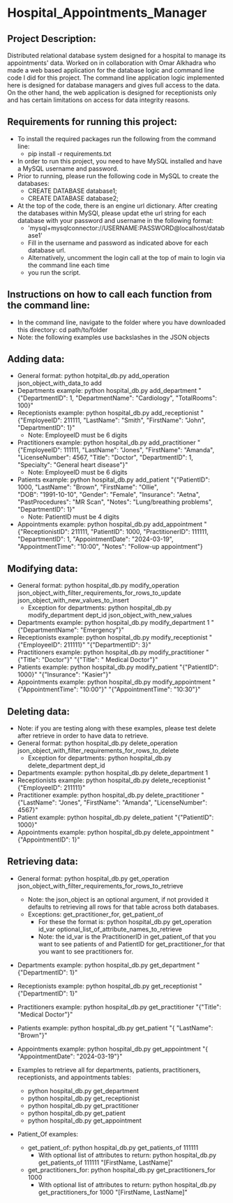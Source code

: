 # Hospital_Appointments_Manager

## Project Description:
Distributed relational database system designed for a hospital to manage its appointments' data. Worked on
in collaboration with Omar Alkhadra who made a web based application for the database logic and command line
code I did for this project. The command line application logic implemented here is designed for database
managers and gives full access to the data. On the other hand, the web application is designed for
receptionists only and has certain limitations on access for data integrity reasons.

## Requirements for running this project:
- To install the required packages run the following from the command line:
  - pip install -r requirements.txt
- In order to run this project, you need to have MySQL installed and have a MySQL username and password.
- Prior to running, please run the following code in MySQL to create the databases: 
  - CREATE DATABASE database1;
  - CREATE DATABASE database2;
- At the top of the code, there is an engine url dictionary. After creating the databases within MySQl,
  please updat ethe url string for each database with your password and username in the following format:
  - 'mysql+mysqlconnector://USERNAME:PASSWORD@localhost/database1'
  - Fill in the username and password as indicated above for each database url.
  - Alternatively, uncomment the login call at the top of main to login via the command line each time
  - you run the script.

## Instructions on how to call each function from the command line:
- In the command line, navigate to the folder where you have downloaded this directory: cd path/to/folder
- Note: the following examples use backslashes in the JSON objects 

## Adding data:
- General format: python hotpital_db.py add_operation json_object_with_data_to add
- Departments example: python hospital_db.py add_department 
  "{\"DepartmentID\": 1, \"DepartmentName\": \"Cardiology\", \"TotalRooms\": 100}"
- Receptionists example: python hospital_db.py add_receptionist 
  "{\"EmployeeID\": 211111, \"LastName\": \"Smith\", \"FirstName\": \"John\", \"DepartmentID\": 1}"
  - Note: EmployeeID must be 6 digits
- Practitioners example: python hospital_db.py add_practitioner 
  "{\"EmployeeID\": 111111, \"LastName\": \"Jones\", \"FirstName\": \"Amanda\",
  \"LicenseNumber\": 4567,  \"Title\": \"Doctor\", \"DepartmentID\": 1, \"Specialty\": \"General heart disease\"}"
  - Note: EmployeeID must be 6 digits
- Patients example: python hospital_db.py add_patient 
  "{\"PatientID\": 1000, \"LastName\": \"Brown\", \"FirstName\": \"Ollie\",  
  \"DOB\": \"1991-10-10\",  \"Gender\": \"Female\",  \"Insurance\": \"Aetna\", \"PastProcedures\":
  \"MR Scan\", \"Notes\":  \"Lung/breathing problems\",  \"DepartmentID\": 1}"
  - Note: PatientID must be 4 digits
- Appointments example: python hospital_db.py add_appointment "{\"ReceptionistID\": 211111,
 \"PatientID\": 1000, \"PractitionerID\": 111111, \"DepartmentID\": 1, \"AppointmentDate\": 
 \"2024-03-19\", \"AppointmentTime\": \"10:00\", \"Notes\": \"Follow-up appointment\"}

## Modifying data:
- General format:  python hospital_db.py modify_operation json_object_with_filter_requirements_for_rows_to_update 
  json_object_with_new_values_to_insert
  - Exception for departments: python hospital_db.py modify_department dept_id json_object_with_new_values
- Departments example: python hospital_db.py modify_department 1 "{\"DepartmentName\": \"Emergency\"}"
- Receptionists example: python hospital_db.py modify_receptionist "{\"EmployeeID\": 211111}" "{\"DepartmentID\": 3}"
- Practitioners example: python hospital_db.py modify_practitioner "{\"Title\": \"Doctor\"}" 
  "{\"Title\": \" Medical Doctor\"}"  
- Patients example: python hospital_db.py modify_patient "{\"PatientID\": 1000}"  "{\"Insurance\": \"Kasier\"}" 
- Appointments example: python hospital_db.py modify_appointment "{\"AppointmentTime\": \"10:00\"}"
  "{\"AppointmentTime\": \"10:30\"}"

## Deleting data:
- Note: if you are testing along with these examples, please test delete after retrieve in order to have data to retrieve.
- General format: python hospital_db.py delete_operation json_object_with_filter_requirements_for_rows_to_delete
  - Exception for departments: python hospital_db.py delete_department dept_id
- Departments example: python hospital_db.py delete_department 1
- Receptionists example: python hospital_db.py delete_receptionist  "{\"EmployeeID\": 211111}"
- Practitioner example: python hospital_db.py delete_practitioner "{\"LastName\": \"Jones\", \"FirstName\": \"Amanda\", 
  \"LicenseNumber\": 4567}"
- Patient example: python hospital_db.py delete_patient "{\"PatientID\": 1000}"
- Appointments example: python hospital_db.py delete_appointment  "{\"AppointmentID\": 1}"

## Retrieving data:
- General format: python hospital_db.py get_operation json_object_with_filter_requirements_for_rows_to_retrieve
  - Note: the json_object is an optional argument, if not provided it defaults to retrieving all rows for that table
    across both databases.
  - Exceptions: get_practitioner_for, get_patient_of
    - For these the format is: python hospital_db.py get_operation id_var optional_list_of_attribute_names_to_retrieve
    - Note: the id_var is the PractitionerID in get_patient_of that you want to see patients of and
      PatientID for get_practitioner_for that you want to see practitioners for.
- Departments example: python hospital_db.py get_department "{\"DepartmentID\": 1}"
- Receptionists example: python hospital_db.py get_receptionist "{\"DepartmentID\": 1}"
- Practitioners example: python hospital_db.py get_practitioner "{\"Title\": \"Medical Doctor\"}"
- Patients example: python hospital_db.py get_patient "{ \"LastName\":  \"Brown\"}"
- Appointments example: python hospital_db.py get_appointment "{ \"AppointmentDate\": \"2024-03-19\"}"

- Examples to retrieve all for departments, patients, practitioners, receptionists, and appointments tables:
  - python hospital_db.py get_department
  - python hospital_db.py get_receptionist
  - python hospital_db.py get_practitioner
  - python hospital_db.py get_patient
  - python hospital_db.py get_appointment
  
- Patient_Of examples:
  - get_patient_of: python hospital_db.py get_patients_of 111111
    - With optional list of attributes to return: python hospital_db.py get_patients_of 111111 "[FirstName, LastName]"
  - get_practitioners_for: python hospital_db.py get_practitioners_for 1000
    - With optional list of attributes to return: python hospital_db.py get_practitioners_for 1000 "[FirstName, LastName]"


